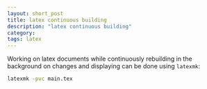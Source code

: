 ```yaml
---
layout: short_post
title: latex continuous building
description: "latex continuous building"
category:
tags: latex
---
```

Working on latex documents while continuously rebuilding in the background on changes and
displaying can be done using `latexmk`:

```bash
latexmk -pvc main.tex
```
